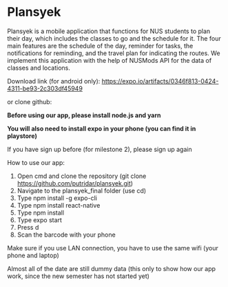 # Plansyek

Plansyek is a mobile application that functions for NUS students to plan their day, which includes the classes to go and the schedule for it. The four main features are the schedule of the day, reminder for tasks, the notifications for reminding, and the travel plan for indicating the routes. We implement this application with the help of NUSMods API for the data of classes and locations.

Download link (for android only): https://expo.io/artifacts/0346f813-0424-4311-be93-2c303df45949

or clone github:

**Before using our app, please install node.js and yarn**

**You will also need to install expo in your phone (you can find it in playstore)**

If you have sign up before (for milestone 2), please sign up again

How to use our app:

1. Open cmd and clone the repository (git clone https://github.com/putridar/plansyek.git)
2. Navigate to the plansyek_final folder (use cd)
3. Type npm install -g expo-cli
4. Type npm install react-native
5. Type npm install
6. Type expo start
7. Press d
8. Scan the barcode with your phone

Make sure if you use LAN connection, you have to use the same wifi (your phone and laptop)

Almost all of the date are still dummy data (this only to show how our app work, since the new semester has not started yet)

